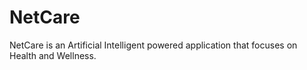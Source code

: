 # NetCare

NetCare is an Artificial Intelligent powered application that focuses on Health and Wellness.
